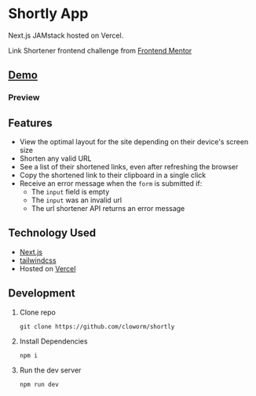 # Shortly App

Next.js JAMstack hosted on Vercel.

Link Shortener frontend challenge from [Frontend Mentor](https://www.frontendmentor.io/)

## [Demo](https://shortly.cloworm.vercel.app/)

### Preview

## Features
* View the optimal layout for the site depending on their device's screen size
* Shorten any valid URL
* See a list of their shortened links, even after refreshing the browser
* Copy the shortened link to their clipboard in a single click
* Receive an error message when the `form` is submitted if:
  * The `input` field is empty
  * The `input` was an invalid url
  * The url shortener API returns an error message

## Technology Used

* [Next.js](https://nextjs.org/)
* [tailwindcss](tailwindcss)
* Hosted on [Vercel](https://vercel.com/)

## Development

  1. Clone repo

      ```
      git clone https://github.com/cloworm/shortly
      ```

2. Install Dependencies

      ```
      npm i
      ```

3. Run the dev server

      ```
      npm run dev
      ```
